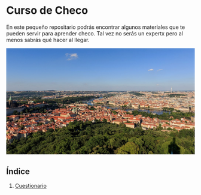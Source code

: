 # Curso de Checo
En este pequeño repositario podrás encontrar algunos materiales que te pueden servir para aprender checo. Tal vez no serás un expertx pero al menos sabrás qué hacer al llegar.

![praga](04-milibro/imagenes/Prague.jpg)

## Índice
1. [Cuestionario](/01-Cuestionario/)
